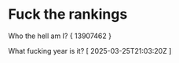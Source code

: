 # Fuck the rankings

Who the hell am I?
{ 13907462 }

What fucking year is it?
[ 2025-03-25T21:03:20Z ]
